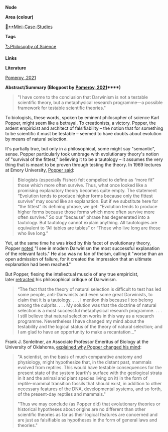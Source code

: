 **Node**

**Area (colour)**

[📓**Mini-Case-Studies](https://lean-sphynx-49b.notion.site/Mini-Case-Studies-a525a9ad87de4bca9a100f115821640b?pvs=21)

**Tags**

[🏷️Philosophy of Science](https://lean-sphynx-49b.notion.site/Philosophy-of-Science-ae226cfb0404435bafba0d6608f69108?pvs=21)

**Links**

**Literature**

[Pomeroy, 2021](https://lean-sphynx-49b.notion.site/Pomeroy-2021-2dd011a7597c45f1b9485525ccfa77a7?pvs=21)

**Abstract/Summary (Blogpost by** **[Pomeroy, 2021](https://lean-sphynx-49b.notion.site/Pomeroy-2021-2dd011a7597c45f1b9485525ccfa77a7?pvs=21)****)**

> "I have come to the conclusion that Darwinism is not a testable scientific theory, but a metaphysical research programme—a possible framework for testable scientific theories."

To biologists, these words, spoken by eminent philosopher of science Karl Popper, might seem like a betrayal. To creationists, a victory. Popper, the ardent empiricist and architect of falsifiability – the notion that for something to be scientific it must be testable – seemed to have doubts about evolution by means of natural selection.

It's partially true, but only in a philosophical, some might say "semantic", sense. Popper particularly took umbrage with evolutionary theory's notion of "survival of the fittest," believing it to be a tautology – it assumes the very thing that is meant to be proven through testing the theory. In 1969 lectures at Emory University, [Popper said](https://www.journals.uchicago.edu/doi/pdfplus/10.1086/691119):

> Biologists (especially Fisher) felt compelled to define as “more fit” those which more often survive. Thus, what once looked like a promising explanatory theory becomes quite empty. The statement “Evolution tends to produce higher forms because only the fittest survive” may sound like an explanation. But if we substitute here for “the fittest” its defining phrase, we get: “Evolution tends to produce higher forms because those forms which more often survive more often survive.” So our “because” phrase has degenerated into a tautology. But tautology cannot explain anything. All tautologies are equivalent to “All tables are tables” or “Those who live long are those who live long.”

Yet, at the same time he was irked by this facet of evolutionary theory, Popper [noted](https://ncse.ngo/what-did-karl-popper-really-say-about-evolution) "I see in modern Darwinism the most successful explanation of the relevant facts." He also was no fan of theism, calling it "worse than an open admission of failure, for it created the impression that an ultimate explanation had been reached."

But Popper, flexing the intellectual muscle of any true empiricist, later [retracted](https://ncse.ngo/what-did-karl-popper-really-say-about-evolution) his philosophical critique of Darwinism.

> “The fact that the theory of natural selection is difficult to test has led some people, anti-Darwinists and even some great Darwinists, to claim that it is a tautology. . . . I mention this because I too belong among the culprits. . . . My solution was that the doctrine of natural selection is a most successful metaphysical research programme. . . . I still believe that natural selection works in this way as a research programme. Nevertheless I have changed my mind about the testability and the logical status of the theory of natural selection; and I am glad to have an opportunity to make a recantation...”

Frank J. Sonleitner, an Associate Professor Emeritus of Biology at the University of Oklahoma, [explained why Popper changed his mind](https://ncse.ngo/what-did-karl-popper-really-say-about-evolution):

> "A scientist, on the basis of much comparative anatomy and physiology, might hypothesize that, in the distant past, mammals evolved from reptiles. This would have testable consequences for the present state of the system (earth's surface with the geological strata in it and the animal and plant species living on it) in the form of reptile-mammal transition fossils that should exist, in addition to other necessary features of the DNA, developmental systems, and so forth, of the present-day reptiles and mammals."
> 
> "Thus we may conclude (as Popper did) that evolutionary theories or historical hypotheses about origins are no different than other scientific theories as far as their logical features are concerned and are just as falsifiable as hypotheses in the form of general laws and theories."
